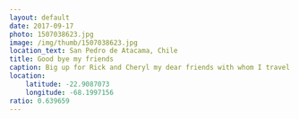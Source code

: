 ```yaml
---
layout: default
date: 2017-09-17
photo: 1507038623.jpg
image: /img/thumb/1507038623.jpg
location_text: San Pedro de Atacama, Chile
title: Good bye my friends
caption: Big up for Rick and Cheryl my dear friends with whom I travel for almost 2 months trough Peru and Bolivia! Enjoy the rest of the world guys, you gonna be missed.
location:
    latitude: -22.9087073
    longitude: -68.1997156
ratio: 0.639659
---
```

